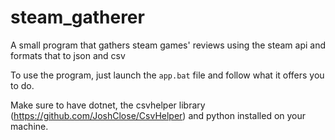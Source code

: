 # steam_gatherer

A small program that gathers steam games' reviews using the steam api and formats that to json and csv

To use the program, just launch the `app.bat` file and follow what it offers you to do.

Make sure to have dotnet, the csvhelper library (<https://github.com/JoshClose/CsvHelper>) and python installed on your machine.
